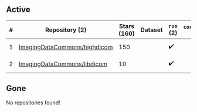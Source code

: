 ## Active
| # | Repository (2) | Stars (160) | Dataset | `run` (2) | `containers-run` | Last Modified |
| --- | --- | --- | --- | --- | --- | --- |
| 1 | [ImagingDataCommons/highdicom](https://github.com/ImagingDataCommons/highdicom) | 150 |  | :heavy_check_mark: |  | 2024-02-01 12:34:33+00:00 |
| 2 | [ImagingDataCommons/libdicom](https://github.com/ImagingDataCommons/libdicom) | 10 |  | :heavy_check_mark: |  | 2023-11-14 18:14:32+00:00 |

## Gone
No repositories found!
